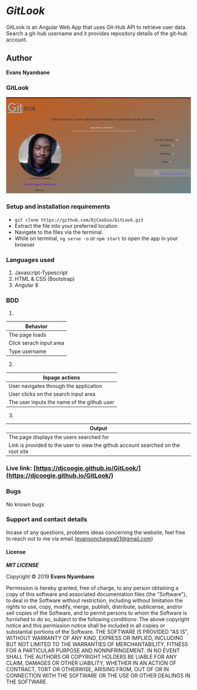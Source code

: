 # _GitLook_
GitLook is an Angular Web App that uses Git-Hub API to retrieve user data. Search a git-hub username and it provides repository details of the git-hub account.

## Author
**Evans Nyambane** 


### GitLook

![Git ](src/assets/read.png)

### Setup and installation requirements
- ` git clone https://github.com/DjCooGie/GitLook.git `
- Extract the file into your preferred location
- Navigate to the files via the terminal.
- While on terminal, ` ng serve -o ` or ` npm start ` to open the app in your browser

### Languages used
1. Javascript-Typescript
2. HTML & CSS (Bootstrap)
3. Angular 8

### BDD
1. 
| Behavior |
| -------- |
| The page loads  | 
| Click serach input area |
| Type username |

2. 
| Inpage actions |
| -------------- |
| User navigates through the application |
| User clicks on the search input area  | 
| The user inputs the name of the github user  |
3. 
| Output |
| ------ |
| The page displays the users searched for | 
| Link is provided to the user to view the github account searched on the root site |

### Live link: [https://djcoogie.github.io/GitLook/](https://djcoogie.github.io/GitLook/)

### Bugs
No known bugs


### Support and contact details
Incase of any questions, problems ideas concerning the website, feel free to reach out to me via email.(evansonchagwa01@gmail.com)

#### License

***MIT LICENSE***


Copyright &copy; 2019 **Evans Nyambane**


Permission is hereby granted, free of charge, to any person obtaining a copy
of this software and associated documentation files (the "Software"), to deal
in the Software without restriction, including without limitation the rights
to use, copy, modify, merge, publish, distribute, sublicense, and/or sell
copies of the Software, and to permit persons to whom the Software is
furnished to do so, subject to the following conditions:
The above copyright notice and this permission notice shall be included in all
copies or substantial portions of the Software.
THE SOFTWARE IS PROVIDED "AS IS", WITHOUT WARRANTY OF ANY KIND, EXPRESS OR
IMPLIED, INCLUDING BUT NOT LIMITED TO THE WARRANTIES OF MERCHANTABILITY,
FITNESS FOR A PARTICULAR PURPOSE AND NONINFRINGEMENT. IN NO EVENT SHALL THE
AUTHORS OR COPYRIGHT HOLDERS BE LIABLE FOR ANY CLAIM, DAMAGES OR OTHER
LIABILITY, WHETHER IN AN ACTION OF CONTRACT, TORT OR OTHERWISE, ARISING FROM,
OUT OF OR IN CONNECTION WITH THE SOFTWARE OR THE USE OR OTHER DEALINGS IN THE
SOFTWARE.